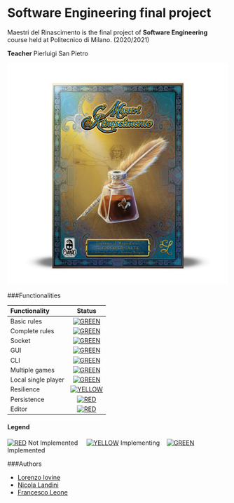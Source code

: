 
# Software Engineering final project

Maestri del Rinascimento is the final project of **Software Engineering** course held
at Politecnico di Milano. (2020/2021)  

**Teacher** Pierluigi San Pietro

![Image of the game](src/main/resources/graphics/box_image.png)

###Functionalities

| Functionality | Status |
|:-----------------------|:------------------------------------:|
| Basic rules | [![GREEN](http://placehold.it/15/44bb44/44bb44)](https://github.com/fraleone99/ing-sw-2021-Iovine-Landini-Leone/tree/main/src/main/java/it/polimi/ingsw/model) |
| Complete rules | [![GREEN](http://placehold.it/15/44bb44/44bb44)](https://github.com/fraleone99/ing-sw-2021-Iovine-Landini-Leone/tree/main/src/main/java/it/polimi/ingsw/model) |
| Socket |[![GREEN](http://placehold.it/15/44bb44/44bb44)](https://github.com/fraleone99/ing-sw-2021-Iovine-Landini-Leone/tree/main/src/main/java/it/polimi/ingsw/server) |
| GUI | [![GREEN](http://placehold.it/15/44bb44/44bb44)](https://github.com/fraleone99/ing-sw-2021-Iovine-Landini-Leone/tree/main/src/main/java/it/polimi/ingsw/client/view/GUI) |
| CLI |[![GREEN](http://placehold.it/15/44bb44/44bb44)](https://github.com/fraleone99/ing-sw-2021-Iovine-Landini-Leone/tree/main/src/main/java/it/polimi/ingsw/client/view/CLI) |
| Multiple games | [![GREEN](http://placehold.it/15/44bb44/44bb44)](https://github.com/fraleone99/ing-sw-2021-Iovine-Landini-Leone/tree/main/src/main/java/it/polimi/ingsw/server)|
| Local single player | [![GREEN](http://placehold.it/15/44bb44/44bb44)](https://github.com/fraleone99/ing-sw-2021-Iovine-Landini-Leone/blob/main/src/main/java/it/polimi/ingsw/controller/LocalSPController.java) |
| Resilience | [![YELLOW](http://placehold.it/15/ffdd00/ffdd00)]()
| Persistence | [![RED](http://placehold.it/15/f03c15/f03c15)]() |
| Editor | [![RED](http://placehold.it/15/f03c15/f03c15)]() |

#### Legend
[![RED](http://placehold.it/15/f03c15/f03c15)]() Not Implemented &nbsp;&nbsp;&nbsp;&nbsp;[![YELLOW](http://placehold.it/15/ffdd00/ffdd00)]() Implementing&nbsp;&nbsp;&nbsp;&nbsp;[![GREEN](http://placehold.it/15/44bb44/44bb44)]() Implemented

###Authors
* [Lorenzo Iovine](https://github.com/lorenzoiovine99)
* [Nicola Landini](https://github.com/neekoo0)
* [Francesco Leone](https://github.com/fraleone99)




